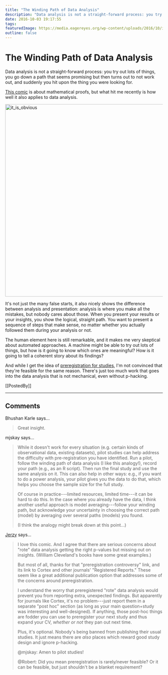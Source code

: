 ```yaml
---
title: "The Winding Path of Data Analysis"
description: "Data analysis is not a straight-forward process: you try out lots of things, you go down a path that seems promising but then turns out to not work out, and suddenly you hit upon the thing you were looking for."
date: 2016-10-03 19:17:55
tags: 
featuredImage: https://media.eagereyes.org/wp-content/uploads/2016/10/it_is_obvious.png
outline: false
---
```


# The Winding Path of Data Analysis

Data analysis is not a straight-forward process: you try out lots of things, you go down a path that seems promising but then turns out to not work out, and suddenly you hit upon the thing you were looking for.

<a href="http://abstrusegoose.com/230">This comic</a> is about mathematical proofs, but what hit me recently is how well it also applies to data analysis.

<img class="aligncenter size-full wp-image-9683" src="https://media.eagereyes.org/wp-content/uploads/2016/10/it_is_obvious.png" alt="it_is_obvious" width="744" height="616" />

It's not just the many false starts, it also nicely shows the difference between analysis and presentation: analysis is where you make all the mistakes, but nobody cares about those. When you present your results or your insights, you show the logical, straight path. You want to present a sequence of steps that make sense, no matter whether you actually followed them during your analysis or not.

The human element here is still remarkable, and it makes me very skeptical about automated approaches. A machine might be able to try out lots of things, but how is it going to know which ones are meaningful? How is it going to tell a coherent story about its findings?

And while I get the idea of <a href="http://www.bitss.org/2014/06/13/preregistration-controversy/">preregistration for studies</a>, I'm not convinced that they're feasible for the same reason. There's just too much work that goes into the data analysis that is not mechanical, even without p-hacking.

 

[[PostedBy]]

<aside class="comments">

---
## Comments

Bhushan Karle says…
>	Great insight.

mjskay says…
>	While it doesn't work for every situation (e.g. certain kinds of observational data, existing datasets), pilot studies can help address the difficulty with pre-registration you have identified. Run a pilot, follow the winding path of data analysis (I like this analogy!), record your path (e.g., as an R script). Then run the final study and use the same analysis on it. This can also help in other ways: e.g., if you want to do a power analysis, your pilot gives you the data to do that, which helps you choose the sample size for the full study.
>	
>	Of course in practice---limited resources, limited time---it can be hard to do this. In the case where you already have the data, I think another useful approach is model averaging---follow your winding path, but acknowledge your uncertainty in choosing the correct path (model) by averaging over several paths (models) you found.
>	
>	(I think the analogy might break down at this point...)

<a href="http://civilstatistician.wordpress.com/" rel="nofollow noopener" target="_blank">Jerzy</a> says…
>	I love this comic. And I agree that there are serious concerns about "rote" data analysis getting the right p-values but missing out on insights. (William Cleveland's books have some great examples.)
>	
>	But most of all, thanks for that "preregistration controversy" link, and its link to Cortex and other journals' "Registered Reports." These seem like a great additional publication option that addresses some of the concerns around preregistration.
>	
>	I understand the worry that preregistered "rote" data analysis would prevent you from reporting extra, unexpected findings. But apparently for journals like Cortex, it's no problem---just report them in a separate "post hoc" section (as long as your main question+study was interesting and well-designed). If anything, those post-hoc things are fodder you can use to preregister your next study and thus expand your CV, *whether or not* they pan out next time.
>	
>	Plus, it's optional. Nobody's being banned from publishing their usual studies. It just means there are *also* places which reward good study design and ignore p-hacking.
>	
>	@mjskay: Amen to pilot studies!
>	
>	@Robert: Did you mean preregistration is rarely/never feasible? Or it can be feasible, but just shouldn't be a blanket requirement?

</aside>

